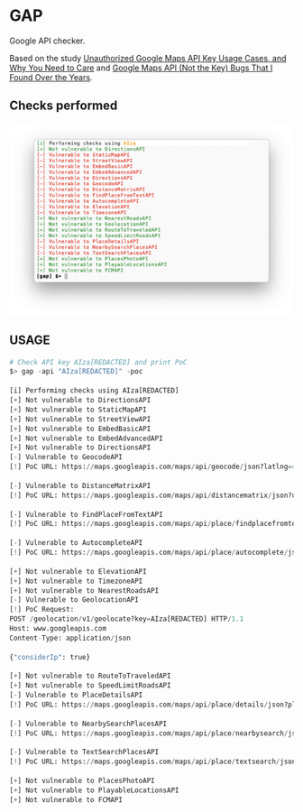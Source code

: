 # GAP

Google API checker.

Based on the study [Unauthorized Google Maps API Key Usage Cases, and Why You Need to Care](https://ozguralp.medium.com/unauthorized-google-maps-api-key-usage-cases-and-why-you-need-to-care-1ccb28bf21e) and [Google Maps API (Not the Key) Bugs That I Found Over the Years](https://ozguralp.medium.com/google-maps-api-not-the-key-bugs-that-i-found-over-the-years-781840fc82aa).

## Checks performed

![](img/img.png)

## USAGE

```py
# Check API key AIza[REDACTED] and print PoC
$> gap -api "AIza[REDACTED]" -poc

[i] Performing checks using AIza[REDACTED]
[+] Not vulnerable to DirectionsAPI
[+] Not vulnerable to StaticMapAPI
[+] Not vulnerable to StreetViewAPI
[+] Not vulnerable to EmbedBasicAPI
[+] Not vulnerable to EmbedAdvancedAPI
[+] Not vulnerable to DirectionsAPI
[-] Vulnerable to GeocodeAPI
[!] PoC URL: https://maps.googleapis.com/maps/api/geocode/json?latlng=40,30&key=AIza[REDACTED]

[-] Vulnerable to DistanceMatrixAPI
[!] PoC URL: https://maps.googleapis.com/maps/api/distancematrix/json?units=imperial&origins=40.6655101,-73.89188969999998&destinations=40.6905615%2C-73.9976592%7C40.6905615%2C-73.9976592%7C40.6905615%2C-73.9976592%7C40.6905615%2C-73.9976592%7C40.6905615%2C-73.9976592%7C40.6905615%2C-73.9976592%7C40.659569%2C-73.933783%7C40.729029%2C-73.851524%7C40.6860072%2C-73.6334271%7C40.598566%2C-73.7527626%7C40.659569%2C-73.933783%7C40.729029%2C-73.851524%7C40.6860072%2C-73.6334271%7C40.598566%2C-73.7527626&key=AIza[REDACTED]

[-] Vulnerable to FindPlaceFromTextAPI
[!] PoC URL: https://maps.googleapis.com/maps/api/place/findplacefromtext/json?input=Museum%20of%20Contemporary%20Art%20Australia&inputtype=textquery&fields=photos,formatted_address,name,rating,opening_hours,geometry&key=AIza[REDACTED]

[-] Vulnerable to AutocompleteAPI
[!] PoC URL: https://maps.googleapis.com/maps/api/place/autocomplete/json?input=Bingh&types=%28cities%29&key=AIza[REDACTED]

[+] Not vulnerable to ElevationAPI
[+] Not vulnerable to TimezoneAPI
[+] Not vulnerable to NearestRoadsAPI
[-] Vulnerable to GeolocationAPI
[!] PoC Request:
POST /geolocation/v1/geolocate?key=AIza[REDACTED] HTTP/1.1
Host: www.googleapis.com
Content-Type: application/json

{"considerIp": true}

[+] Not vulnerable to RouteToTraveledAPI
[+] Not vulnerable to SpeedLimitRoadsAPI
[-] Vulnerable to PlaceDetailsAPI
[!] PoC URL: https://maps.googleapis.com/maps/api/place/details/json?place_id=ChIJN1t_tDeuEmsRUsoyG83frY4&fields=name,rating,formatted_phone_number&key=AIza[REDACTED]

[-] Vulnerable to NearbySearchPlacesAPI
[!] PoC URL: https://maps.googleapis.com/maps/api/place/nearbysearch/json?location=-33.8670522,151.1957362&radius=100&types=food&name=harbour&key=AIza[REDACTED]

[-] Vulnerable to TextSearchPlacesAPI
[!] PoC URL: https://maps.googleapis.com/maps/api/place/textsearch/json?query=restaurants+in+Sydney&key=AIza[REDACTED]

[+] Not vulnerable to PlacesPhotoAPI
[+] Not vulnerable to PlayableLocationsAPI
[+] Not vulnerable to FCMAPI
```